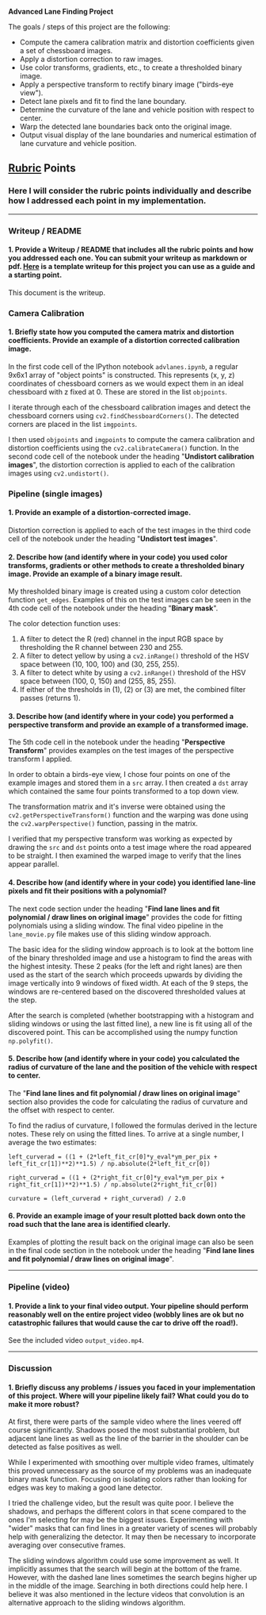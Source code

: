 **Advanced Lane Finding Project**

The goals / steps of this project are the following:

* Compute the camera calibration matrix and distortion coefficients given a set of chessboard images.
* Apply a distortion correction to raw images.
* Use color transforms, gradients, etc., to create a thresholded binary image.
* Apply a perspective transform to rectify binary image ("birds-eye view").
* Detect lane pixels and fit to find the lane boundary.
* Determine the curvature of the lane and vehicle position with respect to center.
* Warp the detected lane boundaries back onto the original image.
* Output visual display of the lane boundaries and numerical estimation of lane curvature and vehicle position.

## [Rubric](https://review.udacity.com/#!/rubrics/571/view) Points
### Here I will consider the rubric points individually and describe how I addressed each point in my implementation.  

---
### Writeup / README

#### 1. Provide a Writeup / README that includes all the rubric points and how you addressed each one.  You can submit your writeup as markdown or pdf.  [Here](https://github.com/udacity/CarND-Advanced-Lane-Lines/blob/master/writeup_template.md) is a template writeup for this project you can use as a guide and a starting point.  

This document is the writeup.

### Camera Calibration

#### 1. Briefly state how you computed the camera matrix and distortion coefficients. Provide an example of a distortion corrected calibration image.

In the first code cell of the IPython notebook `advlanes.ipynb`, a regular 9x6x1 array of "object points" is constructed. This represents (x, y, z) coordinates of chessboard corners as we would expect them in an ideal chessboard with z fixed at 0. These are stored in the list `objpoints`.

I iterate through each of the chessboard calibration images and detect the chessboard corners using `cv2.findChessboardCorners()`. The detected corners are placed in the list `imgpoints`.

I then used `objpoints` and `imgpoints` to compute the camera calibration and distortion coefficients using the `cv2.calibrateCamera()` function.  In the second code cell of the notebook under the heading "**Undistort calibration images**", the distortion correction is applied to each of the calibration images using `cv2.undistort()`.

### Pipeline (single images)

#### 1. Provide an example of a distortion-corrected image.

Distortion correction is applied to each of the test images in the third code cell of the notebook under the heading "**Undistort test images**".

#### 2. Describe how (and identify where in your code) you used color transforms, gradients or other methods to create a thresholded binary image.  Provide an example of a binary image result.

My thresholded binary image is created using a custom color detection function `get_edges`. Examples of this on the test images can be seen in the 4th code cell of the notebook under the heading "**Binary mask**".

The color detection function uses:

1. A filter to detect the R (red) channel in the input RGB space by thresholding the R channel between 230 and 255.
2. A filter to detect yellow by using a `cv2.inRange()` threshold of the HSV space between  (10, 100, 100) and (30, 255, 255).
3. A filter to detect white by using a `cv2.inRange()` threshold of the HSV space between  (100, 0, 150) and (255, 85, 255).
4. If either of the thresholds in (1), (2) or (3) are met, the combined filter passes (returns 1).

#### 3. Describe how (and identify where in your code) you performed a perspective transform and provide an example of a transformed image.

The 5th code cell in the notebook under the heading "**Perspective Transform**" provides examples on the test images of the perspective transform I applied.

In order to obtain a birds-eye view, I chose four points on one of the example images and stored them in a `src` array. I then created a `dst` array which contained the same four points transformed to a top down view. 

The transformation matrix and it's inverse were obtained using the  `cv2.getPerspectiveTransform()` function and the warping was done using the `cv2.warpPerspective()` function, passing in the matrix.

I verified that my perspective transform was working as expected by drawing the `src` and `dst` points onto a test image where the road appeared to be straight. I then examined the warped image to verify that the lines appear parallel.

#### 4. Describe how (and identify where in your code) you identified lane-line pixels and fit their positions with a polynomial?

The next code section under the heading "**Find lane lines and fit polynomial / draw lines on original image**" provides the code for fitting polynomials using a sliding window. The final video pipeline in the `lane_movie.py` file makes use of this sliding window approach.

The basic idea for the sliding window approach is to look at the bottom line of the binary thresholded image and use a histogram to find the areas with the highest intesity. These 2 peaks (for the left and right lanes) are then used as the start of the search which proceeds upwards by dividing the image vertically into 9 windows of fixed width. At each of the 9 steps, the windows are re-centered based on the discovered thresholded values at the step.

After the search is completed (whether bootstrapping with a histogram and sliding windows or using the last fitted line), a new line is fit using all of the discovered point. This can be accomplished using the numpy function `np.polyfit()`.

#### 5. Describe how (and identify where in your code) you calculated the radius of curvature of the lane and the position of the vehicle with respect to center.

The "**Find lane lines and fit polynomial / draw lines on original image**" section also provides the code for calculating the radius of curvature and the offset with respect to center.

To find the radius of curvature, I followed the formulas derived in the lecture notes. These rely on using the fitted lines. To arrive at a single number, I average the two estimates:

```
left_curverad = ((1 + (2*left_fit_cr[0]*y_eval*ym_per_pix +
left_fit_cr[1])**2)**1.5) / np.absolute(2*left_fit_cr[0])

right_curverad = ((1 + (2*right_fit_cr[0]*y_eval*ym_per_pix +
right_fit_cr[1])**2)**1.5) / np.absolute(2*right_fit_cr[0])

curvature = (left_curverad + right_curverad) / 2.0
```

#### 6. Provide an example image of your result plotted back down onto the road such that the lane area is identified clearly.

Examples of plotting the result back on the original image can also be seen in the final code section in the notebook under the heading "**Find lane lines and fit polynomial / draw lines on original image**".

---

### Pipeline (video)

#### 1. Provide a link to your final video output.  Your pipeline should perform reasonably well on the entire project video (wobbly lines are ok but no catastrophic failures that would cause the car to drive off the road!).

See the included video `output_video.mp4`.

---

### Discussion

#### 1. Briefly discuss any problems / issues you faced in your implementation of this project.  Where will your pipeline likely fail?  What could you do to make it more robust?

At first, there were parts of the sample video where the lines veered off course significantly. Shadows posed the most substantial problem, but adjacent lane lines as well as the line of the barrier in the shoulder can be detected as false positives as well.

While I experimented with smoothing over multiple video frames, ultimately this proved unnecessary as the source of my problems was an inadequate binary mask function. Focusing on isolating colors rather than looking for edges was key to making a good lane detector.

I tried the challenge video, but the result was quite poor. I believe the shadows, and perhaps the different colors in that scene compared to the ones I'm selecting for may be the biggest issues. Experimenting with "wider" masks that can find lines in a greater variety of scenes will probably help with generalizing the detector. It may then be necessary to incorporate averaging over consecutive frames.

The sliding windows algorithm could use some improvement as well. It implicitly assumes that the search will begin at the bottom of the frame. However, with the dashed lane lines sometimes the search begins higher up in the middle of the image. Searching in both directions could help here. I believe it was also mentioned in the lecture videos that convolution is an alternative approach to the sliding windows algorithm.